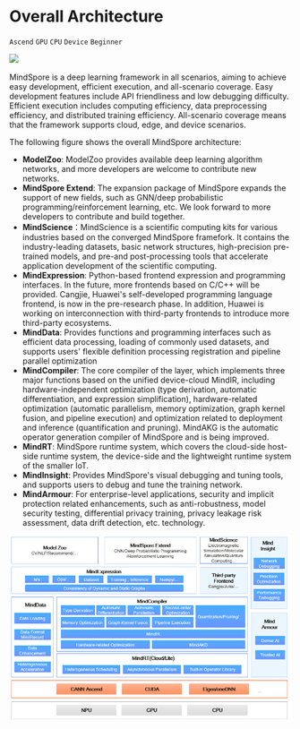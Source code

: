 # Overall Architecture

`Ascend` `GPU` `CPU` `Device` `Beginner`

<a href="https://gitee.com/mindspore/docs/blob/master/docs/mindspore/programming_guide/source_en/architecture.md" target="_blank"><img src="https://gitee.com/mindspore/docs/raw/master/resource/_static/logo_source_en.png"></a>

MindSpore is a deep learning framework in all scenarios, aiming to achieve easy development, efficient execution, and all-scenario coverage. Easy development features include API friendliness and low debugging difficulty. Efficient execution includes computing efficiency, data preprocessing efficiency, and distributed training efficiency. All-scenario coverage means that the framework supports cloud, edge, and device scenarios.

The following figure shows the overall MindSpore architecture:

- **ModelZoo**: ModelZoo provides available deep learning algorithm networks, and more developers are welcome to contribute new networks.
- **MindSpore Extend**: The expansion package of MindSpore expands the support of new fields, such as GNN/deep probabilistic programming/reinforcement learning, etc. We look forward to more developers to contribute and build together.
- **MindScience**：MindScience is a scientific computing kits for various industries based on the converged MindSpore framefork. It contains the industry-leading datasets, basic network structures, high-precision pre-trained models, and pre-and post-processing tools that accelerate application development of the scientific computing.
- **MindExpression**: Python-based frontend expression and programming interfaces. In the future, more frontends based on C/C++ will be provided. Cangjie, Huawei's self-developed programming language frontend, is now in the pre-research phase. In addition, Huawei is working on interconnection with third-party frontends  to introduce more third-party ecosystems.
- **MindData**: Provides functions and programming interfaces such as efficient data processing, loading of commonly used datasets, and supports users' flexible definition processing registration and pipeline parallel optimization
- **MindCompiler**: The core compiler of the layer, which implements three major functions based on the unified device-cloud MindIR, including hardware-independent optimization (type derivation, automatic differentiation, and expression simplification), hardware-related optimization (automatic parallelism, memory optimization, graph kernel fusion, and pipeline execution) and optimization related to deployment and inference (quantification and pruning). MindAKG is the automatic operator generation compiler of MindSpore and is being improved.
- **MindRT**: MindSpore runtime system, which covers the cloud-side host-side runtime system, the device-side and the lightweight runtime system of the smaller IoT.
- **MindInsight**: Provides MindSpore's visual debugging and tuning tools, and supports users to debug and tune the training network.
- **MindArmour**: For enterprise-level applications, security and implicit protection related enhancements, such as anti-robustness, model security testing, differential privacy training, privacy leakage risk assessment, data drift detection, etc. technology.

![MindSpore](images/architecture.png)
